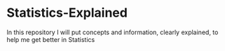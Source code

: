 # Statistics-Explained
In this repository I will put concepts and information, clearly explained, to help me get better in Statistics
